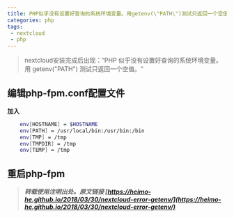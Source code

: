 ```yaml
---
title: PHP似乎没有设置好查询的系统环境变量。用getenv(\"PATH\")测试只返回一个空值
categories: php
tags: 
 - nextcloud
 - php
---
```


> nextcloud安装完成后出现：“PHP 似乎没有设置好查询的系统环境变量。 用 getenv(\"PATH\") 测试只返回一个空值。“

<!-- more -->

## 编辑php-fpm.conf配置文件

**加入**

```bash
    env[HOSTNAME] = $HOSTNAME
    env[PATH] = /usr/local/bin:/usr/bin:/bin
    env[TMP] = /tmp
    env[TMPDIR] = /tmp
    env[TEMP] = /tmp
```

## 重启php-fpm




> ***转载使用注明出处。原文链接 [https://heimo-he.github.io/2018/03/30/nextcloud-error-getenv/](https://heimo-he.github.io/2018/03/30/nextcloud-error-getenv/)***
